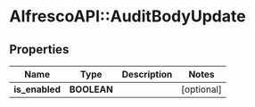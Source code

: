 # AlfrescoAPI::AuditBodyUpdate

## Properties
Name | Type | Description | Notes
------------ | ------------- | ------------- | -------------
**is_enabled** | **BOOLEAN** |  | [optional] 


